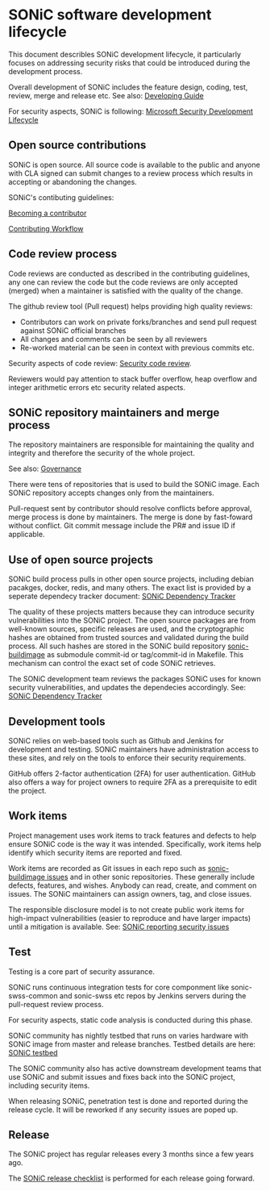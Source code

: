 # SONiC software development lifecycle

This document describles SONiC development lifecycle, it particularly focuses on addressing security risks that could be introduced during the development process.

Overall development of SONiC includes the feature design, coding, test, review, merge and release etc. See also:
[Developing Guide](https://github.com/Azure/SONiC/wiki/Developing-Guide)

For security aspects, SONiC is following:
[Microsoft Security Development Lifecycle](https://www.microsoft.com/en-us/SDL)

## Open source contributions

SONiC is open source. All source code is available to the public
and anyone with CLA signed can submit changes to a review process which results in accepting or abandoning the changes.

SONiC's contibuting guidelines:

[Becoming a contributor](https://github.com/Azure/SONiC/wiki/Becoming-a-contributor)

[Contributing Workflow](https://github.com/Azure/SONiC/blob/master/CONTRIBUTING.md)

## Code review process

Code reviews are conducted as described in the contributing guidelines, any one can review the code but the code reviews are only accepted (merged) when a maintainer is satisfied with the quality of the change.

The github review tool (Pull request) helps providing high quality reviews:

- Contributors can work on private forks/branches and send pull request against SONiC official branches
- All changes and comments can be seen by all reviewers
- Re-worked material can be seen in context with previous commits etc.

Security aspects of code review:
[Security code review](https://github.com/zhenggen-xu/sonic-security/blob/master/sonic-security-code-review-priority.md).

Reviewers would pay attention to stack buffer overflow, heap overflow and integer arithmetic errors etc security related aspects.

## SONiC repository maintainers and merge process

The repository maintainers are responsible for maintaining the quality
and integrity and therefore the security of the whole project.

See also: [Governance](https://github.com/Azure/SONiC/blob/master/governance.md)

There were tens of repositories that is used to build the SONiC image. Each SONiC repository accepts changes only from the maintainers.

Pull-request sent by contributor should resolve conflicts before approval, merge process is done by maintainers. The merge is done by fast-foward without conflict. Git commit message include the PR# and issue ID if applicable.

## Use of open source projects

SONiC build process pulls in other open source projects, including debian pacakges, docker, redis, and many others. The exact list is provided by a seperate dependecy tracker document: [SONiC Dependency Tracker](https://github.com/zhenggen-xu/sonic-security/blob/master/sonic-dependency-track.md)

The quality of these projects matters because they can introduce security vulnerabilities into the SONiC project. The open source packages are from well-known sources, specific releases are used, and the cryptographic hashes are obtained from trusted sources and
validated during the build process.  All such hashes are stored in the
SONiC build repository [sonic-buildimage](https://github.com/Azure/sonic-buildimage) as submodule commit-id or tag/commit-id in Makefile. This mechanism can control the
exact set of code SONiC retrieves.

The SONiC development team reviews the packages SONiC uses for known security vulnerabilities, and updates the dependecies accordingly. See: [SONiC Dependency Tracker](https://github.com/zhenggen-xu/sonic-security/blob/master/sonic-dependency-track.md)


## Development tools

SONiC relies on web-based tools such as Github and Jenkins for development and testing. SONiC maintainers have administration access to these sites, and rely on the tools to enforce their security requirements.

GitHub offers 2-factor authentication (2FA) for user authentication. GitHub also offers a way for project owners to require 2FA as a prerequisite to edit the project.


## Work items

Project management uses work items to track features and defects to help ensure SONiC code is the way it was intended. Specifically, work items help identify which security items are reported and fixed.

Work items are recorded as Git issues in each repo such as 
[sonic-buildimage issues](https://github.com/Azure/sonic-buildimage/issues) and in other sonic repositories. These generally include defects, features, and wishes. Anybody can read, create, and comment on issues. The SONiC maintainers can assign owners, tag, and close issues.

The responsible disclosure model is to not create public work items for high-impact vulnerabilities (easier to reproduce and have larger impacts) until a mitigation is available.
See: [SONiC reporting security issues](https://github.com/zhenggen-xu/sonic-security/blob/master/report-security-issues.md)


## Test

Testing is a core part of security assurance.

SONiC runs continuous integration tests for core componment like sonic-swss-common and sonic-swss etc repos by Jenkins servers during the pull-request review process.

For security aspects, static code analysis is conducted during this phase.

SONiC community has nightly testbed that runs on varies hardware with SONiC image from master and release branches. Testbed details are here: [SONiC testbed](https://github.com/Azure/SONiC/wiki/Testing-Guide)

The SONiC community also has active downstream development teams that use SONiC and submit issues and fixes back into the SONiC project, including security items.

When releasing SONiC, penetration test is done and reported during the release cycle. It will be reworked if any security issues are poped up.

## Release

The SONiC project has regular releases every 3 months since a few years ago. 

The [SONiC release checklist](https://github.com/zhenggen-xu/sonic-security/blob/master/sonic-release-checklist.md) is performed for each release going forward.

